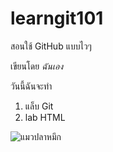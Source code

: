 # learngit101
สอนใช้ GitHub แบบไวๆ

เขียนโดย *ฉันเอง*

วันนี้ฉันจะทำ
1. แล็บ Git
2. lab HTML


![แมวปลาหมึก](https://media.thetoychronicle.com/wp-content/uploads/2014/10/OCTOCAT-By-GiTHub-x-Andrew-Bell-x-Deadzebra-TTC-banner-.jpg55)
